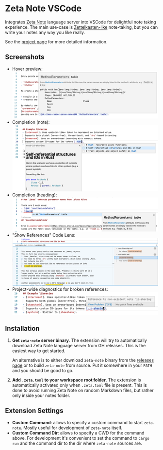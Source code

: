 # Zeta Note VSCode

Integrates [Zeta Note][zn] language server into VSCode for delightful note
taking experience. The main use-case is [Zettelkasten-like][zettel-wiki]
note-taking, but you can write your notes any way you like really.

See the [project page][zn] for more detailed information.

## Screenshots

- Hover preview:
  ![Hover](./assets/readme/hover.png)
- Completion (note):
  ![Completion for note](./assets/readme/completion-note.png)
- Completion (heading):
  ![Completion for heading](./assets/readme/completion-heading.png)
- "Show References" Code Lens:
  ![Show references code lens](./assets/readme/code-lens-show-refs.png)
- Project-wide diagnostics for broken references:
  ![Diagnostics](./assets/readme/diagnostics.png)

## Installation

1. **Get `zeta-note` server binary**.
   The extension will try to automatically download Zeta Note language server
   from GH releases. This is the easiest way to get started.

   An alternative is to either download `zeta-note` binary from the [releases
   page][zn-releases] or to build `zeta-note` from source. Put it somewhere in
   your `PATH` and you should be good to go.
2. **Add `.zeta.toml` to your workspace root folder**.
   The extension is automatically activated only when `.zeta.toml` file is
   present. This is done to avoid running Zeta Note on random Markdown files,
   but rather only inside your notes folder.

## Extension Settings

- **Custom Command**: allows to specify a custom command to start
  `zeta-note`. Mostly useful for development of `zeta-note` itself.
- **Custom Command Dir**: allows to specify a CWD for the command above. For
  development it's convenient to set the command to `cargo run` and the command
  dir to the dir where `zeta-note` sources are.

[zettel-wiki]: https://en.wikipedia.org/wiki/Zettelkasten
[roam]: https://roamresearch.com
[md-memo]: https://github.com/svsool/vscode-memo
[zn]: https://github.com/artempyanykh/zeta-note
[zn-releases]: https://github.com/artempyanykh/zeta-note/releases